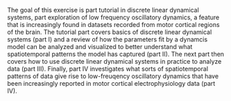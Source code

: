 The goal of this exercise is part tutorial in discrete linear dynamical systems, part exploration of low frequency oscillatory dynamics, a feature that is increasingly found in datasets recorded from motor cortical regions of the brain. The tutorial part covers basics of discrete linear dynamical systems (part I) and a review of how the parameters fit by a dynamcis model can be analyzed and visualized to better understand what spatiotemporal patterns the model has captured (part II). The next part then covers how to use discrete linear dynamical systems in practice to analyze data (part III). Finally, part IV investigates what sorts of spatiotemporal patterns of data give rise to low-freuqency oscillatory dynamics that have been increasingly reported in motor cortical electrophysiology data (part IV).
